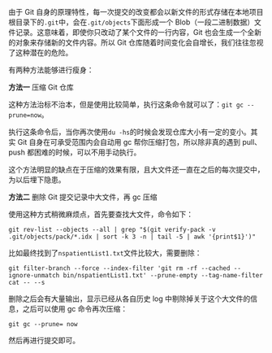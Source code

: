 由于 Git 自身的原理特性，每一次提交的改变都会以新文件的形式存储在本地项目根目录下的`.git`中，会在`.git/objects`下面形成一个 Blob（一段二进制数据）文件记录。这意味着，即使你只改动了某个文件的一行内容，Git 也会生成一个全新的对象来存储新的文件内容。所以 Git 仓库随着时间变化会自增长，我们往往忽视了这种潜在的危险。

有两种方法能够进行瘦身：

**方法一** 压缩 Git 仓库

这种方法治标不治本，但是使用比较简单，执行这条命令就可以了：`git gc --prune=now`。

执行这条命令后，当你再次使用`du -hs`的时候会发现仓库大小有一定的变小。其实 Git 自身在可承受范围内会自动用 gc 帮你压缩打包，所以除非真的遇到 pull、push 都困难的时候，可以不用手动执行。

这个方法明显的缺点在于压缩的效果有限，且大文件还一直在之后的每次提交中，为以后埋下隐患。

**方法二** 删除 Git 提交记录中大文件，再 gc 压缩

使用这种方式稍微麻烦点，首先要查找大文件，命令如下：

```shell
git rev-list --objects --all | grep "$(git verify-pack -v .git/objects/pack/*.idx | sort -k 3 -n | tail -5 | awk '{print$1}')"
```

比如最终找到了`nspatientList1.txt`文件比较大，需要删除：

```shell
git filter-branch --force --index-filter 'git rm -rf --cached --ignore-unmatch bin/nspatientList1.txt' --prune-empty --tag-name-filter cat -- --s
```

删除之后会有大量输出，显示已经从各自历史 log 中剔除掉关于这个大文件的信息，之后可以使用 gc 命令再次压缩：

```shell
git gc --prune= now
```

然后再进行提交即可。



